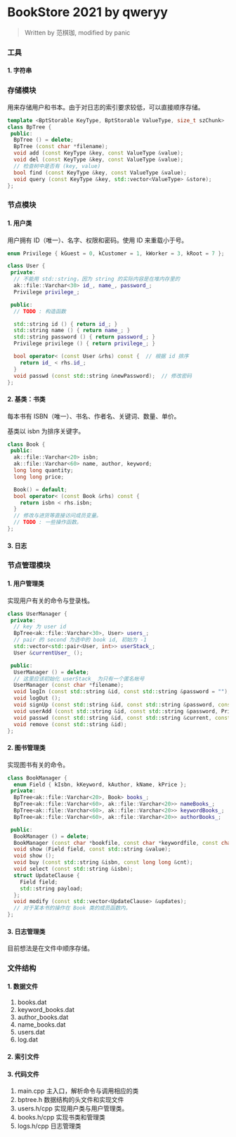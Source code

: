 # BookStore 2021 by qweryy

> Written by 范棋珈, modified by panic

### 工具

#### 1. 字符串



### 存储模块

用来存储用户和书本。由于对日志的索引要求较低，可以直接顺序存储。

```c++
template <BptStorable KeyType, BptStorable ValueType, size_t szChunk>
class BpTree {
 public:
  BpTree () = delete;
  BpTree (const char *filename);
  void add (const KeyType &key, const ValueType &value);
  void del (const KeyType &key, const ValueType &value);
  // 检查树中是否有 (key, value)
  bool find (const KeyType &key, const ValueType &value);
  void query (const KeyType &key, std::vector<ValueType> &store);
};
```

### 节点模块

#### 1. 用户类

用户拥有 ID（唯一）、名字、权限和密码。使用 ID 来重载小于号。

```c++
enum Privilege { kGuest = 0, kCustomer = 1, kWorker = 3, kRoot = 7 };

class User {
 private:
  // 不能用 std::string，因为 string 的实际内容是在堆内存里的
  ak::file::Varchar<30> id_, name_, password_;
  Privilege privilege_;

 public:
  // TODO : 构造函数

  std::string id () { return id_; }
  std::string name () { return name_; }
  std::string password () { return password_; }
  Privilege privilege () { return privilege_; }

  bool operator< (const User &rhs) const {  // 根据 id 排序
    return id_ < rhs.id_;
  }
  void passwd (const std::string &newPassword);  // 修改密码
};
```

#### 2. 基类：书类

每本书有 ISBN（唯一）、书名、作者名、关键词、数量、单价。

基类以 isbn 为排序关键字。

```c++
class Book {
 public:
  ak::file::Varchar<20> isbn;
  ak::file::Varchar<60> name, author, keyword;
  long long quantity;
  long long price;

  Book() = default;
  bool operator< (const Book &rhs) const {
    return isbn < rhs.isbn;
  }
  // 修改与进货等直接访问成员变量。
  // TODO : 一些操作函数。
};
```

#### 3. 日志

### 节点管理模块

#### 1. 用户管理类

实现用户有关的命令与登录栈。

```c++
class UserManager {
 private:
  // key 为 user id
  BpTree<ak::file::Varchar<30>, User> users_;
  // pair 的 second 为选中的 book id, 初始为 -1
  std::vector<std::pair<User, int>> userStack_;
  User &currentUser_ ();

 public:
  UserManager () = delete;
  // 这里应该初始化 userStack_ 为只有一个匿名帐号
  UserManager (const char *filename);
  void logIn (const std::string &id, const std::string &password = "");
  void logOut ();
  void signUp (const std::string &id, const std::string &password, const std::string &name);
  void userAdd (const std::string &id, const std::string &password, Privilege p, const std::string &name);
  void passwd (const std::string &id, const std::string &current, const std::string &newPassword);
  void remove (const std::string &id);
};
```

#### 2. 图书管理类

实现图书有关的命令。

```c++
class BookManager {
  enum Field { kIsbn, kKeyword, kAuthor, kName, kPrice };
 private:
  BpTree<ak::file::Varchar<20>, Book> books_;
  BpTree<ak::file::Varchar<60>, ak::file::Varchar<20>> nameBooks_;
  BpTree<ak::file::Varchar<60>, ak::file::Varchar<20>> keywordBooks_;
  BpTree<ak::file::Varchar<60>, ak::file::Varchar<20>> authorBooks_;

 public:
  BookManager () = delete;
  BookManager (const char *bookfile, const char *keywordfile, const char *authorfile, const char *namefile);
  void show (Field field, const std::string &value);
  void show ();
  void buy (const std::string &isbn, const long long &cnt);
  void select (const std::string &isbn);
  struct UpdateClause {
    Field field;
    std::string payload;
  };
  void modify (const std::vector<UpdateClause> &updates);
  // 对于某本书的操作在 Book 类的成员函数内。
};
```

#### 3. 日志管理类

目前想法是在文件中顺序存储。

### 文件结构

#### 1. 数据文件

1. books.dat
1. keyword_books.dat
1. author_books.dat
1. name_books.dat
1. users.dat
1. log.dat

#### 2. 索引文件

#### 3. 代码文件

1. main.cpp 主入口，解析命令与调用相应的类
2. bptree.h 数据结构的头文件和实现文件
3. users.h/cpp 实现用户类与用户管理类。
4. books.h/cpp 实现书类和管理类
5. logs.h/cpp 日志管理类
